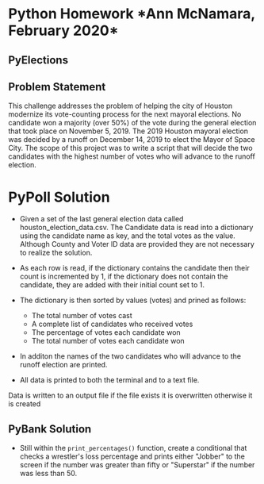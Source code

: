 <H1>Python Homework 
*Ann McNamara, February 2020*

## PyElections
## Problem Statement
This challenge addresses the problem of helping the city of Houston modernize its vote-counting process for the next mayoral elections. No candidate won a majority (over 50%) of the vote during the general election that took place on November 5, 2019. The 2019 Houston mayoral election was decided by a runoff on December 14, 2019 to elect the Mayor of Space City. 
The scope of this project was to write a script that will decide the two candidates with the highest number of votes who will advance to the runoff election. 

# PyPoll Solution

* Given a set of the last general election data called houston_election_data.csv. The Candidate data is read into a dictionary using the candidate name as key, and the total votes as the value.  Although County and Voter ID data are provided they are not necessary to realize the solution.

* As each row is read, if the dictionary contains the candidate then their count is incremented by 1, if the dictionary does not contain the candidate, they are added with their initial count set to 1. 

* The dictionary is then sorted by values (votes) and prined as follows: 
	* The total number of votes cast
	* A complete list of candidates who received votes
	* The percentage of votes each candidate won
	* The total number of votes each candidate won

* In additon the names of the two candidates who will advance to the runoff election are printed. 
* All data is printed to both the terminal and to a text file. 

Data is written to an output file
if the file exists it is overwritten
otherwise it is created


## PyBank Solution 

* Still within the `print_percentages()` function, create a conditional that checks a wrestler's loss percentage and prints either "Jobber" to the screen if the number was greater than fifty or "Superstar" if the number was less than 50.


